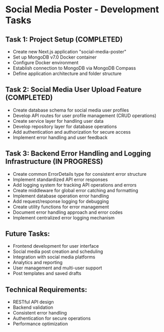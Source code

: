 # Social Media Poster - Development Tasks

## Task 1: Project Setup (COMPLETED)
- Create new Next.js application "social-media-poster"
- Set up MongoDB v7.0 Docker container
- Configure Docker environment
- Establish connection to MongoDB via MongoDB Compass
- Define application architecture and folder structure

## Task 2: Social Media User Upload Feature (COMPLETED)
- Create database schema for social media user profiles
- Develop API routes for user profile management (CRUD operations)
- Create service layer for handling user data
- Develop repository layer for database operations
- Add authentication and authorization for secure access
- Implement error handling and user feedback

## Task 3: Backend Error Handling and Logging Infrastructure (IN PROGRESS)
- Create common ErrorDetails type for consistent error structure
- Implement standardized API error responses
- Add logging system for tracking API operations and errors
- Create middleware for global error catching and formatting
- Implement database operation error handling
- Add request/response logging for debugging
- Create utility functions for error management
- Document error handling approach and error codes
- Implement centralized error logging mechanism

## Future Tasks:
- Frontend development for user interface
- Social media post creation and scheduling
- Integration with social media platforms
- Analytics and reporting
- User management and multi-user support
- Post templates and saved drafts

## Technical Requirements:
- RESTful API design
- Backend validation
- Consistent error handling
- Authentication for secure operations
- Performance optimization